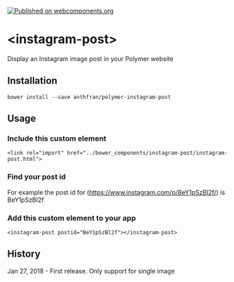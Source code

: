 [![Published on webcomponents.org](https://img.shields.io/badge/webcomponents.org-published-blue.svg)](https://www.webcomponents.org/element/anthfran/polymer-instagram-post)

# \<instagram-post\>

Display an Instagram image post in your Polymer website

## Installation

`bower install --save anthfran/polymer-instagram-post`

## Usage

### Include this custom element
`<link rel="import" href="../bower_components/instagram-post/instagram-post.html">`

### Find your post id

For example the post id for (https://www.instagram.com/p/BeY1pSzBl2f/) is BeY1pSzBl2f

### Add this custom element to your app
`<instagram-post postid="BeY1pSzBl2f"></instagram-post>`

## History

Jan 27, 2018 - First release. Only support for single image
